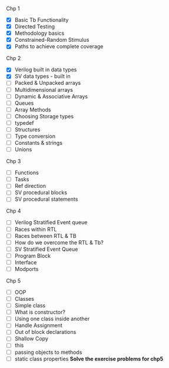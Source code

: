Chp 1
- [x] Basic Tb Functionality
- [x] Directed Testing
- [x] Methodology basics
- [x] Constrained-Random Stimulus
- [x] Paths to achieve complete coverage

Chp 2
 - [x] Verilog built in data types
 - [x] SV data types - built in
 - [ ] Packed & Unpacked arrays
 - [ ] Multidimensional arrays
 - [ ] Dynamic & Associative Arrays
 - [ ] Queues
 - [ ] Array Methods
 - [ ] Choosing Storage types
 - [ ] typedef
 - [ ] Structures
 - [ ] Type conversion
 - [ ] Constants & strings
 - [ ] Unions

Chp 3
- [ ] Functions
- [ ] Tasks
- [ ] Ref direction
- [ ] SV procedural blocks
- [ ] SV procedural statements

Chp 4
- [ ] Verilog Stratified Event queue
- [ ] Races within RTL
- [ ] Races between RTL & TB
- [ ] How do we overcome the RTL & Tb?
- [ ] SV Stratified Event Queue
- [ ] Program Block
- [ ] Interface
- [ ] Modports

Chp 5
- [ ] OOP
- [ ] Classes
- [ ] Simple class
- [ ] What is constructor?
- [ ] Using one class inside another
- [ ] Handle Assignment 
- [ ] Out of block declarations
- [ ] Shallow Copy
- [ ] this
- [ ] passing objects to methods
- [ ] static class properties
**Solve the exercise problems for chp5**
